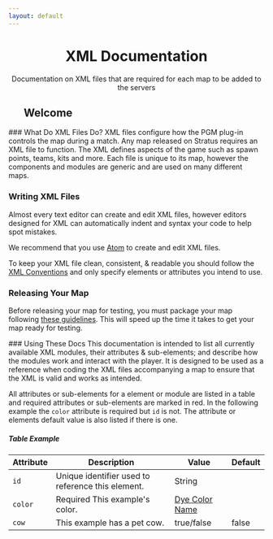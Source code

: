 ```yaml
---
layout: default
---
```


<div class="jumbotron head" style="text-align: center">
    <h1>XML Documentation</h1>
    <p class="lead">Documentation on XML files that are required for each map to be added to the servers</p>
</div>
<div class="col-sm-10 col-sm-offset-1">
<section>
    <div class="page-header">
        <h1 style="padding-left: 30px">Welcome</h1>
    </div>
    <div class="col-sm-12">

<div class="col-sm-6" markdown="1">
### What Do XML Files Do?
XML files configure how the PGM plug-in controls the map during a match. Any map released on Stratus requires an XML file to function. The XML defines aspects of the game such as spawn points, teams, kits and more. Each file is unique to its map, however the components and modules are generic and are used on many different maps.


### Writing XML Files
Almost every text editor can create and edit XML files, however editors designed for XML can automatically indent and syntax your code to help spot mistakes.

We recommend that you use [Atom](https://atom.io/) to create and edit XML files.

To keep your XML file clean, consistent, & readable you should follow the [XML Conventions](https://stratus.network/forums/topics/59abc7d866bbaa0001000000) and only specify elements or attributes you intend to use.

### Releasing Your Map
Before releasing your map for testing, you must package your map following [these guidelines](/guides/packaging/cleaning_files).
This will speed up the time it takes to get your map ready for testing.

</div>
<div class="col-sm-6" markdown="1">
### Using These Docs
This documentation is intended to list all currently available XML modules, their attributes & sub-elements; and describe how the modules work and interact with the player. It is designed to be used as a reference when coding the XML files accompanying a map to ensure that the XML is valid and works as intended.

All attributes or sub-elements for a element or module are listed in a table and required attributes or sub-elements are marked in red. In the following example the `color` attribute is required but `id` is not. The attribute or elements default value is also listed if there is one.

##### Table Example
<div class="table-responsive">
    <table class="table table-striped table-condensed">
        <thead>
            <tr>
                <th>Attribute</th>
                <th>Description</th>
                <th>Value</th>
                <th>Default</th>
            </tr>
        </thead>
        <tbody>
            <tr>
                <td><code>id</code></td>
                <td>Unique identifier used to reference this element.</td>
                <td><span class="label label-primary">String</span></td>
                <td></td>
            </tr>
            <tr>
                <td><code>color</code></td>
                <td><span class="label label-danger">Required</span> This example's color.</td>
                <td><a href="/reference/colors"> Dye Color Name</a></td>
                <td></td>
            </tr>
            <tr>
                <td><code>cow</code></td>
                <td>This example has a pet cow.</td>
                <td><span class="label label-primary">true/false</span></td>
                <td>false</td>
            </tr>
        </tbody>
    </table>
</div>

</div>
</div>
</section>
</div>
